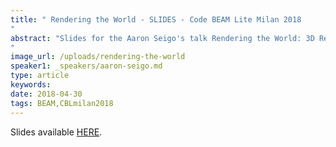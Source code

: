 ```yaml
---
title: " Rendering the World - SLIDES - Code BEAM Lite Milan 2018
"
abstract: "Slides for the Aaron Seigo's talk Rendering the World: 3D Reconstruction at Global Scale On the BEAM - Code BEAM Lite Milan 2018
"
image_url: /uploads/rendering-the-world
speaker1: _speakers/aaron-seigo.md
type: article
keywords: 
date: 2018-04-30
tags: BEAM,CBLmilan2018
---
```

Slides available <a href="/uploads/media/default/0001/01/b7627b5410ec98a483ad0ea7230552283257d113.pdf" target="_blank">HERE</a>.
